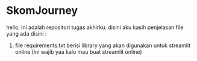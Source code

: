 # SkomJourney
hello, ini adalah repositori tugas akhirku.
disini aku kasih penjelasan file yang ada disini :
1. file requirements.txt berisi library yang akan digunakan untuk streamlit online (ini wajib yaa kalo mau buat streamlit online)
